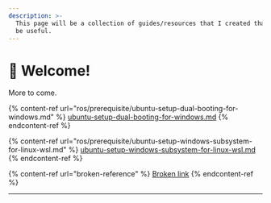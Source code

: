 ```yaml
---
description: >-
  This page will be a collection of guides/resources that I created that might
  be useful.
---
```


# 📙 Welcome!

More to come.

{% content-ref url="ros/prerequisite/ubuntu-setup-dual-booting-for-windows.md" %}
[ubuntu-setup-dual-booting-for-windows.md](ros/prerequisite/ubuntu-setup-dual-booting-for-windows.md)
{% endcontent-ref %}

{% content-ref url="ros/prerequisite/ubuntu-setup-windows-subsystem-for-linux-wsl.md" %}
[ubuntu-setup-windows-subsystem-for-linux-wsl.md](ros/prerequisite/ubuntu-setup-windows-subsystem-for-linux-wsl.md)
{% endcontent-ref %}

{% content-ref url="broken-reference" %}
[Broken link](broken-reference)
{% endcontent-ref %}

***
